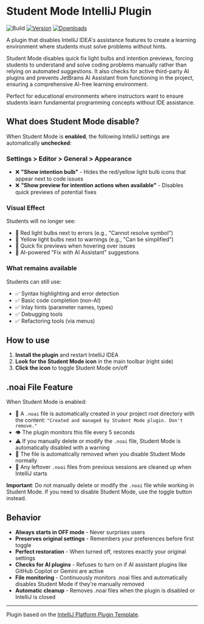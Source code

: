 # Student Mode IntelliJ Plugin

![Build](https://github.com/drop-project-edu/student-mode-ij-plugin/workflows/Build/badge.svg)
[![Version](https://img.shields.io/jetbrains/plugin/v/28447-student-mode.svg)](https://plugins.jetbrains.com/plugin/28447-student-mode)
[![Downloads](https://img.shields.io/jetbrains/plugin/d/28447-student-mode.svg)](https://plugins.jetbrains.com/plugin/28447-student-mode)

A plugin that disables IntelliJ IDEA's assistance features to create a learning environment where students must solve problems without hints.

<!-- Plugin description -->
Student Mode disables quick fix light bulbs and intention previews, forcing students to understand and solve coding problems manually rather than relying on automated suggestions. 
It also checks for active third-party AI plugins and prevents JetBrains AI Assistant from functioning in the project, ensuring a comprehensive AI-free learning environment.

Perfect for educational environments where instructors want to ensure students learn fundamental programming concepts without IDE assistance.
<!-- Plugin description end -->

## What does Student Mode disable?

When Student Mode is **enabled**, the following IntelliJ settings are automatically **unchecked**:

### Settings > Editor > General > Appearance
- ❌ **"Show intention bulb"** - Hides the red/yellow light bulb icons that appear next to code issues
- ❌ **"Show preview for intention actions when available"** - Disables quick previews of potential fixes

### Visual Effect
Students will no longer see:
- 🚫 Red light bulbs next to errors (e.g., "Cannot resolve symbol")
- 🚫 Yellow light bulbs next to warnings (e.g., "Can be simplified") 
- 🚫 Quick fix previews when hovering over issues
- 🚫 AI-powered "Fix with AI Assistant" suggestions

### What remains available
Students can still use:
- ✅ Syntax highlighting and error detection
- ✅ Basic code completion (non-AI)
- ✅ Inlay hints (parameter names, types)
- ✅ Debugging tools
- ✅ Refactoring tools (via menus)

## How to use

1. **Install the plugin** and restart IntelliJ IDEA
2. **Look for the Student Mode icon** in the main toolbar (right side)
3. **Click the icon** to toggle Student Mode on/off

## .noai File Feature

When Student Mode is enabled:
- 📁 A `.noai` file is automatically created in your project root directory with the content: `"Created and managed by Student Mode plugin. Don't remove."`
- 👁️ The plugin monitors this file every 5 seconds
- ⚠️ If you manually delete or modify the `.noai` file, Student Mode is automatically disabled with a warning
- 🧹 The file is automatically removed when you disable Student Mode normally
- 🔄 Any leftover `.noai` files from previous sessions are cleaned up when IntelliJ starts

**Important**: Do not manually delete or modify the `.noai` file while working in Student Mode. If you need to disable Student Mode, use the toggle button instead.

## Behavior

- **Always starts in OFF mode** - Never surprises users
- **Preserves original settings** - Remembers your preferences before first toggle
- **Perfect restoration** - When turned off, restores exactly your original settings
- **Checks for AI plugins** - Refuses to turn on if AI assistant plugins like GitHub Copilot or Gemini are active
- **File monitoring** - Continuously monitors .noai files and automatically disables Student Mode if they're manually removed
- **Automatic cleanup** - Removes .noai files when the plugin is disabled or IntelliJ is closed

---
Plugin based on the [IntelliJ Platform Plugin Template][template].

[template]: https://github.com/JetBrains/intellij-platform-plugin-template
[docs:plugin-description]: https://plugins.jetbrains.com/docs/intellij/plugin-user-experience.html#plugin-description-and-presentation




